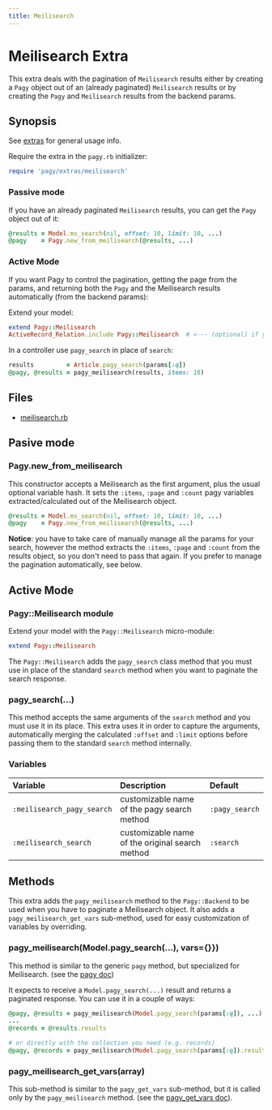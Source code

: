 ```yaml
---
title: Meilisearch
---
```

# Meilisearch Extra

This extra deals with the pagination of `Meilisearch` results either by creating a `Pagy` object out of an (already paginated) `Meilisearch` results or by creating the `Pagy` and `Meilisearch` results from the backend params.

## Synopsis

See [extras](../extras.md) for general usage info.

Require the extra in the `pagy.rb` initializer:

```ruby
require 'pagy/extras/meilisearch'
```

### Passive mode

If you have an already paginated `Meilisearch` results, you can get the `Pagy` object out of it:

```ruby
@results = Model.ms_search(nil, offset: 10, limit: 10, ...)
@pagy    = Pagy.new_from_meilisearch(@results, ...)
```

### Active Mode

If you want Pagy to control the pagination, getting the page from the params, and returning both the `Pagy` and the Meilisearch results automatically (from the backend params):

Extend your model:

```ruby
extend Pagy::Meilisearch
ActiveRecord_Relation.include Pagy::Meilisearch  # <--- (optional) if you use `includes` makes it work as expected
```

In a controller use `pagy_search` in place of `search`:

```ruby
results         = Article.pagy_search(params[:q])
@pagy, @results = pagy_meilisearch(results, items: 10)
```

## Files

- [meilisearch.rb](https://github.com/ddnexus/pagy/blob/master/lib/pagy/extras/meilisearch.rb)

## Pasive mode

### Pagy.new_from_meilisearch

This constructor accepts a Meilisearch as the first argument, plus the usual optional variable hash. It sets the `:items`, `:page` and `:count` pagy variables extracted/calculated out of the Meilisearch object.

```ruby
@results = Model.ms_search(nil, offset: 10, limit: 10, ...)
@pagy    = Pagy.new_from_meilisearch(@results, ...)
```

**Notice**: you have to take care of manually manage all the params for your search, however the method extracts the `:items`, `:page` and `:count` from the results object, so you don't need to pass that again. If you prefer to manage the pagination automatically, see below.

## Active Mode

### Pagy::Meilisearch module

Extend your model with the `Pagy::Meilisearch` micro-module:

```ruby
extend Pagy::Meilisearch
```

The `Pagy::Meilisearch` adds the `pagy_search` class method that you must use in place of the standard `search` method when you want to paginate the search response.

### pagy_search(...)

This method accepts the same arguments of the `search` method and you must use it in its place. This extra uses it in order to capture the arguments, automatically merging the calculated `:offset` and `:limit` options before passing them to the standard `search` method internally.

### Variables

| Variable                   | Description                                     | Default        |
|:---------------------------|:------------------------------------------------|:---------------|
| `:meilisearch_pagy_search` | customizable name of the pagy search method     | `:pagy_search` | 
| `:meilisearch_search`      | customizable name of the original search method | `:search`      | 

## Methods

This extra adds the `pagy_meilisearch` method to the `Pagy::Backend` to be used when you have to paginate a Meilisearch object. It also adds a `pagy_meilisearch_get_vars` sub-method, used for easy customization of variables by overriding.

### pagy_meilisearch(Model.pagy_search(...), vars={}})

This method is similar to the generic `pagy` method, but specialized for Meilisearch. (see the [pagy doc](../api/backend.md#pagycollection-varsnil))

It expects to receive a `Model.pagy_search(...)` result and returns a paginated response. You can use it in a couple of ways:

```ruby
@pagy, @results = pagy_meilisearch(Model.pagy_search(params[:q]), ...)
...
@records = @results.results

# or directly with the collection you need (e.g. records)
@pagy, @records = pagy_meilisearch(Model.pagy_search(params[:q]).results, ...)
```

### pagy_meilisearch_get_vars(array)

This sub-method is similar to the `pagy_get_vars` sub-method, but it is called only by the `pagy_meilisearch` method. (see the [pagy_get_vars doc](../api/backend.md#pagy_get_varscollection-vars)).
